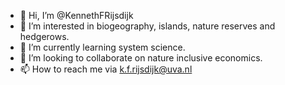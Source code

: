 - 👋 Hi, I’m @KennethFRijsdijk
- 👀 I’m interested in biogeography, islands, nature reserves and hedgerows.
- 🌱 I’m currently learning system science.
- 💞️ I’m looking to collaborate on nature inclusive economics.
- 📫 How to reach me via k.f.rijsdijk@uva.nl

<!---
KennethFRijsdijk/KennethFRijsdijk is a ✨ special ✨ repository because its `README.md` (this file) appears on your GitHub profile.
You can click the Preview link to take a look at your changes.
--->
